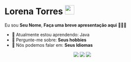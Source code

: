 # Lorena Torres <img src="(https://www.google.com/url?sa=i&url=https%3A%2F%2Faminoapps.com%2Fc%2Fas-meninas-super-poderosas-4840895%2Fpage%2Fblog%2Fa-fulga%2FrY0q_QeHeuJgQKomXL5zWrEJLPKo4M3Dj&psig=AOvVaw0SNQTtVlp22NXVThHeNMZh&ust=1755735347329000&source=images&cd=vfe&opi=89978449&ved=0CBQQjRxqFwoTCJDsjYOOmI8DFQAAAAAdAAAAABAi)" width="30px">

Eu sou <strong>Seu Nome</strong>, <strong>Faça uma breve apresentação aqui</strong> 👨🏻‍💻 

- 🚀 Atualmente estou aprendendo: Java 
- 💬 Pergunte-me sobre: <strong>Seus hobbies</strong>
- 📣 Nós podemos falar em: <strong>Seus Idiomas</strong>

<div align="center">

  <a href="#" alt="Gmail">
    <img src="https://img.shields.io/badge/-Gmail-FF0000?style=flat-square&labelColor=FF0000&logo=gmail&logoColor=white&link=LINK-DO-SEU-EMAIL"/></a>

  <a href="#" alt="Linkedin">
    <img src="https://img.shields.io/badge/-Linkedin-0e76a8?style=flat-square&logo=Linkedin&logoColor=white&link=linkedin.com/in/lorena-torres-720482239/" /></a>

  <a href="#" alt="Instagram">
    <img src="https://img.shields.io/badge/-Instagram-DF0174?style=flat-square&labelColor=DF0174&logo=instagram&logoColor=white&link=LINK-DO-SEU-INSTAGRAM"/></a>

</div>
